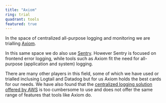 ```yaml
---
title: "Axiom"
ring: trial
quadrant: tools
featured: true
---
```


In the space of centralized all-purpose logging and monitoring we are trialling [Axiom](https://www.axiom.co).

In this same space we do also use [Sentry](/tools/sentry). However Sentry is focused on frontend error logging, while tools such as Axiom fit the need for all-purpose (application and system) logging.

There are many other players in this field, some of which we have used or trialled inclusing Logtail and Datadog but for us Axiom holds the best cards for our needs. We have also found that the <a href="https://aws.amazon.com/solutions/implementations/centralized-logging/">centralized logging solution offered by AWS</a> is too cumbersome to use and does not offer the same range of features that tools like Axiom do.

